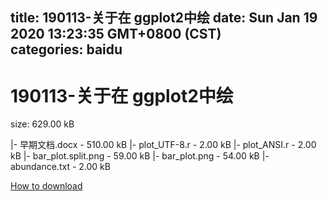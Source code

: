 
title: 190113-关于在 ggplot2中绘
date: Sun Jan 19 2020 13:23:35 GMT+0800 (CST)    
categories: baidu
---

# 190113-关于在 ggplot2中绘
size: 629.00 kB
 
 
|- 早期文档.docx - 510.00 kB
|- plot_UTF-8.r - 2.00 kB
|- plot_ANSI.r - 2.00 kB
|- bar_plot.split.png - 59.00 kB
|- bar_plot.png - 54.00 kB
|- abundance.txt - 2.00 kB

[How to download](https://bpcam.bemobtrk.com/go/2ceec3aa-1ca2-46d6-b9ff-aaa5c184517c?jno=274)